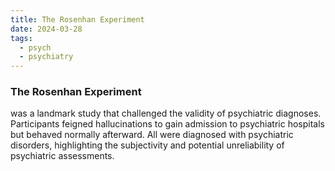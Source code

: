 ```yaml
---
title: The Rosenhan Experiment
date: 2024-03-28
tags:
  - psych
  - psychiatry
---
```

### The Rosenhan Experiment
was a landmark study that challenged the validity of psychiatric diagnoses. Participants feigned hallucinations to gain admission to psychiatric hospitals but behaved normally afterward. All were diagnosed with psychiatric disorders, highlighting the subjectivity and potential unreliability of psychiatric assessments.